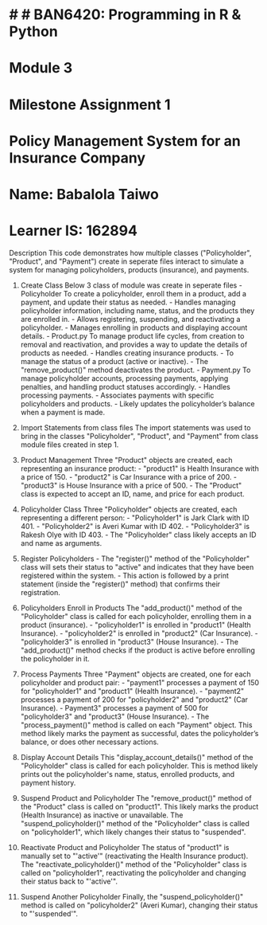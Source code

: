 # # # BAN6420: Programming in R & Python
# Module 3
# Milestone Assignment 1
# Policy Management System for an Insurance Company

# Name: Babalola Taiwo
# Learner IS: 162894

  Description
  This code demonstrates how multiple classes ("Policyholder", "Product", and "Payment") create in seperate files
  interact to simulate a system for managing policyholders, products (insurance), and payments.
  
  1.  Create Class
        Below 3 class of module was create in seperate files
          -  Policyholder
              To create a policyholder, enroll them in a product, add a payment, and update their status as needed.
                      - Handles managing policyholder information, including name, status, and the products they are enrolled in.
                      - Allows registering, suspending, and reactivating a policyholder.
                      - Manages enrolling in products and displaying account details.
          -  Product.py
              To manage product life cycles, from creation to removal and reactivation, and provides a way to update the details of products as needed.
                        - Handles creating insurance products.
                        - To manage the status of a product (active or inactive).
                        - The "remove_product()" method deactivates the product.
          -  Payment.py
               To manage policyholder accounts, processing payments, applying penalties, and handling product statuses accordingly.
                        - Handles processing payments.
                        - Associates payments with specific policyholders and products.
                        - Likely updates the policyholder’s balance when a payment is made.
  2. Import Statements from class files
       The import statements was used to bring in the classes "Policyholder", "Product", and "Payment" from class module files created in step 1.
       
  3. Product Management
       Three "Product" objects are created, each representing an insurance product:
            - "product1" is Health Insurance with a price of 150.
            - "product2" is Car Insurance with a price of 200.
            - "product3" is House Insurance with a price of 500.
            - The "Product" class is expected to accept an ID, name, and price for each product.
  4. Policyholder Class
       Three "Policyholder" objects are created, each representing a different person:
            - "Policyholder1" is Jark Clark with ID 401.
            - "Policyholder2" is Averi Kumar with ID 402.
            - "Policyholder3" is Rakesh Olye with ID 403.
            - The "Policyholder" class likely accepts an ID and name as arguments.

  5. Register Policyholders
            - The "register()" method of the "Policyholder" class will sets their status to "active" and indicates that they have been registered within the system.
            - This action is followed by a print statement (inside the "register()" method) that confirms their registration.

  6. Policyholders Enroll in Products
       The "add_product()" method of the "Policyholder" class is called for each policyholder, enrolling them in a product (insurance).
            - "policyholder1" is enrolled in "product1" (Health Insurance).
            - "policyholder2" is enrolled in "product2" (Car Insurance).
            - "policyholder3" is enrolled in "product3" (House Insurance).
            - The "add_product()" method checks if the product is active before enrolling the policyholder in it.

  7.   Process Payments
        Three "Payment" objects are created, one for each policyholder and product pair:
             -  "payment1" processes a payment of 150 for "policyholder1" and "product1" (Health Insurance).
             -  "payment2" processes a payment of 200 for "policyholder2" and "product2" (Car Insurance).
             -  Payment3" processes a payment of 500 for "policyholder3" and "product3" (House Insurance).
             -  The "process_payment()" method is called on each "Payment" object. This method likely marks the payment as successful,
                 dates the policyholder’s balance, or does other necessary actions.

  9.   Display Account Details
        This "display_account_details()" method of the "Policyholder" class is called for each policyholder.
        This is method likely prints out the policyholder's name, status, enrolled products, and payment history.
  
  10. Suspend Product and Policyholder
        The "remove_product()" method of the "Product" class is called on "product1". This likely marks the product (Health Insurance) as inactive or unavailable.
        The "suspend_policyholder()" method of the "Policyholder" class is called on "policyholder1", which likely changes their status to "suspended".

  11. Reactivate Product and Policyholder
        The status of "product1" is manually set to "'active'" (reactivating the Health Insurance product).
        The "reactivate_policyholder()" method of the "Policyholder" class is called on "policyholder1", reactivating the policyholder and changing their status back to "'active'".

  12. Suspend Another Policyholder
        Finally, the "suspend_policyholder()" method is called on "policyholder2" (Averi Kumar), changing their status to "'suspended'".
